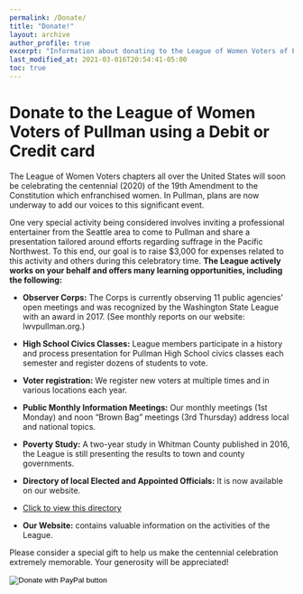 ```yaml
---
permalink: /Donate/
title: "Donate!"
layout: archive
author_profile: true
excerpt: "Information about donating to the League of Women Voters of Pullman"
last_modified_at: 2021-03-016T20:54:41-05:00
toc: true
---
```


# Donate to the League of Women Voters of Pullman using a Debit or Credit card

The League of Women Voters chapters all over the United States will soon be celebrating the centennial (2020) of the 19th Amendment to the Constitution which enfranchised women. In Pullman, plans are now underway to add our voices to this significant event.

One very special activity being considered involves inviting a professional entertainer from the Seattle area to come to Pullman and share a presentation tailored around efforts regarding suffrage in the Pacific Northwest. To this end, our goal is to raise $3,000 for expenses related to this activity and others during this celebratory time.
**The League actively works on your behalf and offers many learning opportunities, including the following:**

* **Observer Corps:** The Corps is currently observing 11 public agencies’ open meetings and was recognized by the Washington State League with an award in 2017. (See monthly reports on our website: lwvpullman.org.)

* **High School Civics Classes:** League members participate in a history and process presentation for Pullman High School civics classes each semester and register dozens of students to vote.

* **Voter registration:** We register new voters at multiple times and in various locations each year.

* **Public Monthly Information Meetings:** Our monthly meetings (1st Monday) and noon “Brown Bag” meetings (3rd Thursday) address local and national topics.

* **Poverty Study:** A two-year study in Whitman County published in 2016, the League is still presenting the results to town and county governments.

* **Directory of local Elected and Appointed Officials:** It is now available on our website.
* [Click to view this directory ](https://lwvpullman.org/docs/_pages/voter_info/TRY2021-22.pdf)

* **Our Website:** contains valuable information on the activities of the League.

Please consider a special gift to help us make the centennial celebration extremely memorable. Your generosity will be appreciated!

<form action="https://www.paypal.com/cgi-bin/webscr" method="post" target="_top">
<input type="hidden" name="cmd" value="_s-xclick" />
<input type="hidden" name="hosted_button_id" value="4CWWA5ZGYNNHJ" />
<input type="image" src="https://www.paypalobjects.com/en_US/i/btn/btn_donateCC_LG.gif" border="0" name="submit" title="PayPal - The safer, easier way to pay online!" alt="Donate with PayPal button" />
<img alt="" border="0" src="https://www.paypal.com/en_US/i/scr/pixel.gif" width="1" height="1" />
</form>
